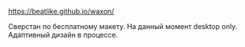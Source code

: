 https://beatlike.github.io/waxon/

Сверстан по бесплатному макету. На данный момент desktop only. Адаптивный дизайн в процессе.
